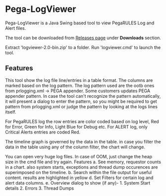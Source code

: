 Pega-LogViewer
==============
Pega-LogViewer is a Java Swing based tool to view PegaRULES Log and Alert files.

The tool can be downloaded from [Releases page](https://github.com/pegasystems/pega-logviewer/releases) under **Downloads** section.

Extract 'logviewer-2.0-bin.zip' to a folder.
Run 'logviewer.cmd' to launch the tool.

Features
----------
This tool show the log file line/entries in a table format. The columns are marked based on the log pattern.
The log pattern used are the ootb ones from prlogging.xml -> PEGA appender.
Some customers updates PEGA appender pattern.
In case the tool can't recognize the pattern automatically, it will present a dialog to enter the pattern,
so you might be required to get pattern from prlogging.xml or judge the pattern by looking at the logs lines itself.
 
For PegaRULES log the row entries are color coded based on log level, Red for Error, Green for Info, Light Blue for Debug etc.
For ALERT log, only Critical Alerts entries are coded Red.
 
The timeline graph is governed by the data in the table. in case you filter the data in the table using any of the column filter, the chart will change.

You can open very huge log files. In case of OOM, just change the heap size in the cmd file and try again. 
Features
	a. See memory, requestor counts in a chart. also system starts, exceptions and thread dump occurences are superimposed on the timeline.
	b. Search within the file output for useful content. results are highlighted in yellow
	d. Set Filters for certain log and alert data columns.
	e. Overview dialog to show (if any)- 
		1. System Start details
		2. Errors
		3. Thread Dumps

